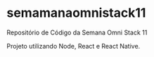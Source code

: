 # semamanaomnistack11
Repositório de Código da Semana Omni Stack 11

Projeto utilizando Node, React e React Native.
